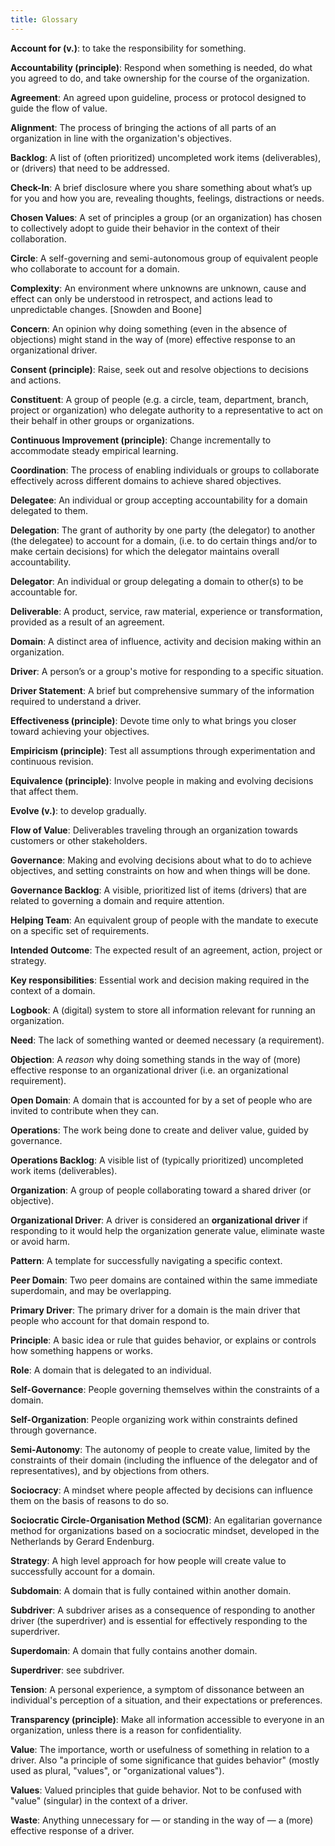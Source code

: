 ```yaml
---
title: Glossary 
---
```


**Account for (v.)**: to take the responsibility for something.

**Accountability (principle)**: Respond when something is needed, do what you agreed to do, and take ownership for the course of the organization.

**Agreement**: An agreed upon guideline, process or protocol designed to guide the flow of value.

**Alignment**: The process of bringing the actions of all parts of an organization in line with the organization's objectives.

**Backlog**: A list of (often prioritized) uncompleted work items (deliverables), or (drivers) that need to be addressed.

**Check-In**: A brief disclosure where you share something about what’s up for you and how you are, revealing thoughts, feelings, distractions or needs.

**Chosen Values**: A set of principles a group (or an organization) has chosen to collectively adopt to guide their behavior in the context of their collaboration.

**Circle**: A self-governing and semi-autonomous group of equivalent people who collaborate to account for a domain.

**Complexity**: An environment where unknowns are unknown, cause and effect can only be understood in retrospect, and actions lead to unpredictable changes. [Snowden and Boone]

**Concern**: An opinion why doing something (even in the absence of objections) might stand in the way of (more) effective response to an organizational driver.

**Consent (principle)**: Raise, seek out and resolve objections to decisions and actions.

**Constituent**: A group of people (e.g. a circle, team, department, branch, project or organization) who delegate authority to a representative to act on their behalf in other groups or organizations.

**Continuous Improvement (principle)**: Change incrementally to accommodate steady empirical learning.

**Coordination**: The process of enabling individuals or groups to collaborate effectively across different domains to achieve shared objectives.

**Delegatee**: An individual or group accepting accountability for a domain delegated to them.

**Delegation**: The grant of authority by one party (the delegator) to another (the delegatee) to account for a domain, (i.e. to do certain things and/or to make certain decisions) for which the delegator maintains overall accountability.

**Delegator**: An individual or group delegating a domain to other(s) to be accountable for.

**Deliverable**: A product, service, raw material, experience or transformation, provided as a result of an agreement.

**Domain**: A distinct area of influence, activity and decision making within an organization.

**Driver**: A person’s or a group's motive for responding to a specific situation.

**Driver Statement**: A brief but comprehensive summary of the information required to understand a driver.

**Effectiveness (principle)**: Devote time only to what brings you closer toward achieving your objectives.

**Empiricism (principle)**: Test all assumptions through experimentation and continuous revision.

**Equivalence (principle)**: Involve people in making and evolving decisions that affect them.

**Evolve (v.)**: to develop gradually.

**Flow of Value**: Deliverables traveling through an organization towards customers or other stakeholders.

**Governance**: Making and evolving decisions about what to do to achieve objectives, and setting constraints on how and when things will be done.

**Governance Backlog**: A visible, prioritized list of items (drivers) that are related to governing a domain and require attention.

**Helping Team**: An equivalent group of people with the mandate to execute on a specific set of requirements.

**Intended Outcome**: The expected result of an agreement, action, project or strategy.

**Key responsibilities**: Essential work and decision making required in the context of a domain.

**Logbook**: A (digital) system to store all information relevant for running an organization.

**Need**: The lack of something wanted or deemed necessary (a requirement).

**Objection**: A _reason_ why doing something stands in the way of (more) effective response to an organizational driver (i.e. an organizational requirement).

**Open Domain**: A domain that is accounted for by a set of people who are invited to contribute when they can.

**Operations**: The work being done to create and deliver value, guided by governance.

**Operations Backlog**: A visible list of (typically prioritized) uncompleted work items (deliverables).

**Organization**: A group of people collaborating toward a shared driver (or objective).

**Organizational Driver**: A driver is considered an **organizational driver** if responding to it would help the organization generate value, eliminate waste or avoid harm.

**Pattern**: A template for successfully navigating a specific context.

**Peer Domain**: Two peer domains are contained within the same immediate superdomain, and may be overlapping.

**Primary Driver**: The primary driver for a domain is the main driver that people who account for that domain respond to.

**Principle**: A basic idea or rule that guides behavior, or explains or controls how something happens or works.

**Role**: A domain that is delegated to an individual.

**Self-Governance**: People governing themselves within the constraints of a domain.

**Self-Organization**: People organizing work within constraints defined through governance.

**Semi-Autonomy**: The autonomy of people to create value, limited by the constraints of their domain (including the influence of the delegator and of representatives), and by objections from others.

**Sociocracy**: A mindset where people affected by decisions can influence them on the basis of reasons to do so.

**Sociocratic Circle-Organisation Method (SCM)**: An egalitarian governance method for organizations based on a sociocratic mindset, developed in the Netherlands by Gerard Endenburg.

**Strategy**: A high level approach for how people will create value to successfully account for a domain.

**Subdomain**: A domain that is fully contained within another domain.

**Subdriver**: A subdriver arises as a consequence of responding to another driver (the superdriver) and is essential for effectively responding to the superdriver.

**Superdomain**: A domain that fully contains another domain.

**Superdriver**: see subdriver.

**Tension**: A personal experience, a symptom of dissonance between an individual's perception of a situation, and their expectations or preferences.

**Transparency (principle)**: Make all information accessible to everyone in an organization, unless there is a reason for confidentiality.

**Value**: The importance, worth or usefulness of something in relation to a driver. Also "a principle of some significance that guides behavior" (mostly used as plural, "values", or "organizational values").

**Values**: Valued principles that guide behavior. Not to be confused with "value" (singular) in the context of a driver.

**Waste**: Anything unnecessary for — or standing in the way of — a (more) effective response of a driver.

